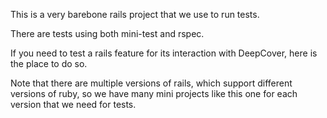 This is a very barebone rails project that we use to run tests.

There are tests using both mini-test and rspec.

If you need to test a rails feature for its interaction with DeepCover, here is the place to do so.

Note that there are multiple versions of rails, which support different versions of ruby, so we have many mini projects like this one for each version that we need for tests.
